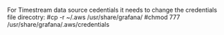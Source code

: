 For Timestream data source cedentials it needs to change the credentials file direcotry:
#cp -r ~/.aws /usr/share/grafana/
#chmod 777 /usr/share/grafana/.aws/credentials

